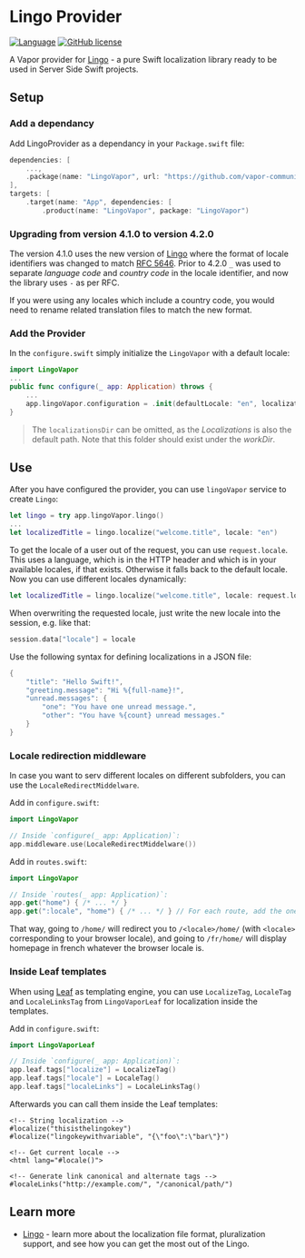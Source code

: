 # Lingo Provider

[![Language](https://img.shields.io/badge/Swift-5-brightgreen.svg)](http://swift.org)
[![GitHub license](https://img.shields.io/badge/license-MIT-blue.svg)](https://raw.githubusercontent.com/vapor-community/markdown-provider/master/LICENSE)

A Vapor provider for [Lingo](https://github.com/miroslavkovac/Lingo) - a pure Swift localization library ready to be used in Server Side Swift projects.

## Setup 

### Add a dependancy

Add LingoProvider as a dependancy in your `Package.swift` file:

```swift
dependencies: [
	...,
	.package(name: "LingoVapor", url: "https://github.com/vapor-community/lingo-vapor.git", from: "4.2.0")]
],
targets: [
    .target(name: "App", dependencies: [
        .product(name: "LingoVapor", package: "LingoVapor")
```

### Upgrading from version 4.1.0 to version 4.2.0

The version 4.1.0 uses the new version of [Lingo](https://github.com/miroslavkovac/Lingo) where the format of locale identifiers was changed to match [RFC 5646](https://datatracker.ietf.org/doc/html/rfc5646). Prior to 4.2.0 `_` was used to separate _language code_ and _country code_ in the locale identifier, and now the library uses `-` as per RFC. 

If you were using any locales which include a country code, you would need to rename related translation files to match the new format.    

### Add the Provider

In the `configure.swift` simply initialize the `LingoVapor` with a default locale:

```swift
import LingoVapor
...
public func configure(_ app: Application) throws {
	...
	app.lingoVapor.configuration = .init(defaultLocale: "en", localizationsDir: "Localizations")
}
```

> The `localizationsDir` can be omitted, as the _Localizations_ is also the default path. Note that this folder should exist under the _workDir_.

## Use

After you have configured the provider, you can use `lingoVapor` service to create `Lingo`:

```swift
let lingo = try app.lingoVapor.lingo()
...
let localizedTitle = lingo.localize("welcome.title", locale: "en")
```

To get the locale of a user out of the request, you can use `request.locale`. This uses a language, which is in the HTTP header and which is in your available locales, if that exists. Otherwise it falls back to the default locale. Now you can use different locales dynamically:

```swift
let localizedTitle = lingo.localize("welcome.title", locale: request.locale)
```

When overwriting the requested locale, just write the new locale into the session, e.g. like that:

```swift
session.data["locale"] = locale
```

Use the following syntax for defining localizations in a JSON file:

```swift
{
	"title": "Hello Swift!",
	"greeting.message": "Hi %{full-name}!",
	"unread.messages": {
		"one": "You have one unread message.",
		"other": "You have %{count} unread messages."
	}
}
```

### Locale redirection middleware

In case you want to serv different locales on different subfolders, you can use the `LocaleRedirectMiddelware`.

Add in `configure.swift`:
```swift
import LingoVapor

// Inside `configure(_ app: Application)`:
app.middleware.use(LocaleRedirectMiddelware())
```

Add in `routes.swift`:
```swift
import LingoVapor

// Inside `routes(_ app: Application)`:
app.get("home") { /* ... */ }
app.get(":locale", "home") { /* ... */ } // For each route, add the one prefixed by the `locale` parameter
```

That way, going to `/home/` will redirect you to `/<locale>/home/` (with `<locale>` corresponding to your browser locale), and going to `/fr/home/` will display homepage in french whatever the browser locale is.

### Inside Leaf templates

When using [Leaf](https://github.com/vapor/leaf) as templating engine, you can use `LocalizeTag`, `LocaleTag` and `LocaleLinksTag` from `LingoVaporLeaf` for localization inside the templates.

Add in `configure.swift`:
```swift
import LingoVaporLeaf

// Inside `configure(_ app: Application)`:
app.leaf.tags["localize"] = LocalizeTag()
app.leaf.tags["locale"] = LocaleTag()
app.leaf.tags["localeLinks"] = LocaleLinksTag()
```

Afterwards you can call them inside the Leaf templates:

```
<!-- String localization -->
#localize("thisisthelingokey")
#localize("lingokeywithvariable", "{\"foo\":\"bar\"}")

<!-- Get current locale -->
<html lang="#locale()">

<!-- Generate link canonical and alternate tags -->
#localeLinks("http://example.com/", "/canonical/path/")
```

## Learn more

- [Lingo](https://github.com/miroslavkovac/Lingo) - learn more about the localization file format, pluralization support, and see how you can get the most out of the Lingo.
